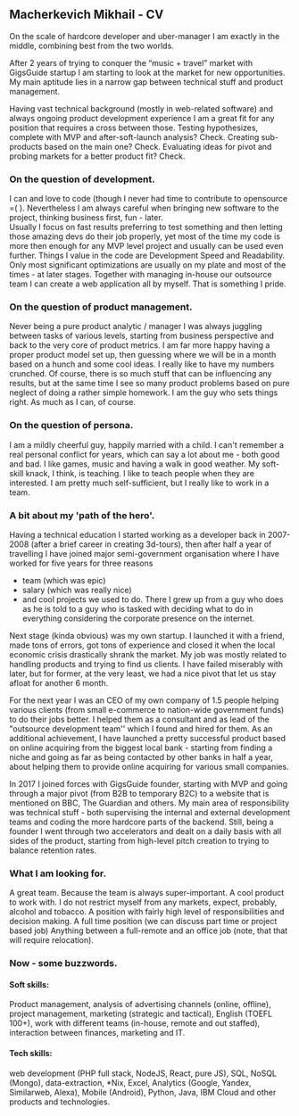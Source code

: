 ## Macherkevich Mikhail - CV

On the scale of hardcore developer and uber-manager I am exactly in the middle, combining best from the two worlds. 

After 2 years of trying to conquer the “music + travel” market with GigsGuide startup I am starting to look at the market for new opportunities.
My main aptitude lies in a narrow gap between technical stuff and product management.

Having vast technical background (mostly in web-related software) and always ongoing product development experience I am a great fit for any position that requires a cross between those. 
Testing hypothesizes, complete with MVP and after-soft-launch analysis? Check.
Creating sub-products based on the main one? Check. 
Evaluating ideas for pivot and probing markets for a better product fit? Check. 

### On the question of development.

I can and love to code (though I never had time to contribute to opensource =(  ). Nevertheless I am always careful when bringing new software to the project, thinking business first, fun - later.  
Usually I focus on fast results preferring to test something and then letting those amazing devs do their job properly, yet most of the time my code is more then enough for any MVP level project and usually can be used even further.
Things I value in the code are Development Speed and Readability. Only most significant optimizations are usually on my plate and most of the times - at later stages. 
Together with managing in-house our outsource team I can create a web application all by myself. That is something I pride. 

### On the question of product management. 

Never being a pure product analytic / manager I was always juggling between tasks of various levels, starting from business perspective and back to the very core of product metrics. I am far more happy having a proper product model set up, then guessing where we will be in a month based on a hunch and some cool ideas. I really like to have my numbers crunched. Of course, there is so much stuff that can be influencing any results, but at the same time I see so many product problems based on pure neglect of doing a rather simple homework. 
I am the guy who sets things right. As much as I can, of course. 

### On the question of persona. 

I am a mildly cheerful guy, happily married with a child. I can't remember a real personal conflict for years, which can say a lot about me - both good and bad. I like games, music and having a walk in good weather. My soft-skill knack, I think, is teaching. I like to teach people when they are interested. I am pretty much self-sufficient, but I really like to work in a team. 


### A bit about my 'path of the hero'.

Having a technical education I started working as a developer back in 2007-2008 (after a brief career in creating 3d-tours), then after half a year of travelling I have joined major semi-government organisation where I have worked for five years for three reasons 
- team (which was epic) 
- salary (which was really nice)
- and cool projects we used to do. 
There I grew up from a guy who does as he is told to a guy who is tasked with deciding what to do in everything considering the corporate presence on the internet.

Next stage (kinda obvious) was my own startup. I launched it with a friend, made tons of errors, got tons of experience and closed it when the local economic crisis drastically shrank the market. My job was mostly related to handling products and trying to find us clients. I have failed miserably with later, but for former, at the very least, we had a nice pivot that let us stay afloat for another 6 month. 

For the next year I was an CEO of my own company of 1.5 people helping various clients (from small e-commerce to nation-wide government funds) to do their jobs better. I helped them as a consultant and as lead of the "outsource development team'' which I found and hired for them. As an additional achievement, I have launched a pretty successful product based on online acquiring from the biggest local bank - starting from finding a niche and going as far as being contacted by other banks in half a year, about helping them to provide online acquiring for various small companies. 

In 2017 I joined forces with GigsGuide founder, starting with MVP and going through a major pivot (from B2B to temporary B2C) to a website that is mentioned on BBC, The Guardian and others. My main area of responsibility was technical stuff - both supervising the internal and external development teams and coding the more hardcore parts of the backend. Still, being a founder I went through two accelerators and dealt on a daily basis with all sides of the product, starting from high-level pitch creation to trying to balance retention rates. 

### What I am looking for.

A great team. Because the team is always super-important. 
A cool product to work with. I do not restrict myself from any markets, expect, probably, alcohol and tobacco. 
A position with fairly high level of responsibilities and decision making. 
A full time position (we can discuss part time or project based job)
Anything between a full-remote and an office job (note, that that will require relocation). 

### Now - some buzzwords. 

#### Soft skills: 
Product management, analysis of advertising channels (online, offline), project management, marketing (strategic and tactical), English (TOEFL 100+), work with different teams (in-house, remote and out staffed), interaction between finances, marketing and IT.

#### Tech skills: 
web development (PHP full stack, NodeJS, React, pure JS), SQL, NoSQL (Mongo), data-extraction, *Nix, Excel, Analytics (Google, Yandex, Similarweb, Alexa), Mobile (Android), Python, Java, IBM Cloud and other products and technologies.
